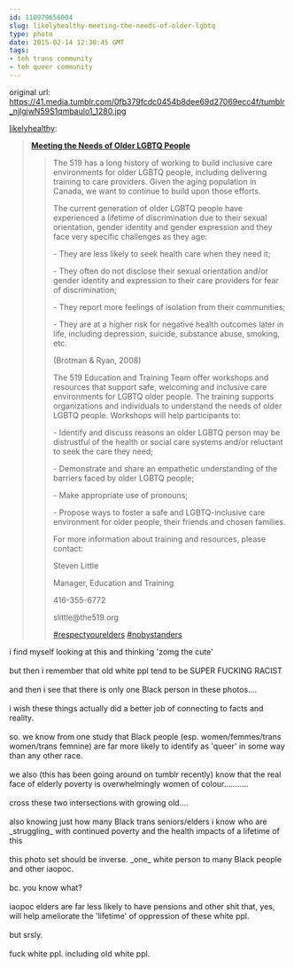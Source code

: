 ```yaml
---
id: 110979656004
slug: likelyhealthy-meeting-the-needs-of-older-lgbtq
type: photo
date: 2015-02-14 12:30:45 GMT
tags:
- teh trans community
- teh queer community
---
```

original url: https://41.media.tumblr.com/0fb379fcdc0454b8dee69d27069ecc4f/tumblr_njlgjwN59S1qmbaulo1_1280.jpg

<p><a href="http://likelyhealthy.tumblr.com/post/110703401373/meeting-the-needs-of-older-lgbtq-people-the-519" class="tumblr_blog">likelyhealthy</a>:</p><blockquote><p><a href="https://www.facebook.com/media/set/?set=a.794493707294200.1073741835.662203507189888&amp;type=1"><b>Meeting the Needs of Older LGBTQ People</b></a><br /></p><blockquote><p> The 519 has a long history of working to build inclusive care environments for older LGBTQ people, including delivering training to care providers. Given the aging population in Canada, we want to continue to build upon those efforts.</p><p> The current generation of older LGBTQ people have experienced a lifetime of discrimination due to
 their sexual orientation, gender identity and gender expression and 
they face very specific challenges as they age:</p><p> - They are less likely to seek health care when they need it;</p><p>
 - They often do not disclose their sexual orientation and/or gender 
identity and expression to their care providers for fear of 
discrimination;</p><p> - They report more feelings of isolation from their communities; </p><p>
 - They are at a higher risk for negative health outcomes later in life,
 including depression, suicide, substance abuse, smoking, etc.  </p><p> (Brotman &amp; Ryan, 2008)</p><p>
 The 519 Education and Training Team offer workshops and resources that 
support safe, welcoming and inclusive care environments for LGBTQ older 
people. The training supports organizations and individuals to 
understand the needs of older LGBTQ people. Workshops will help 
participants to:</p><p> - Identify and discuss reasons an older LGBTQ 
person may be distrustful of the health or social care systems and/or 
reluctant to seek the care they need;</p><p> - Demonstrate and share an empathetic understanding of the barriers faced by older LGBTQ people;</p><p> - Make appropriate use of pronouns;</p><p> - Propose ways to foster a safe and LGBTQ-inclusive care environment for older people, their friends and chosen families. </p><p> For more information about training and resources, please contact: </p><p> Steven Little</p><p> Manager, Education and Training</p><p> 416-355-6772</p><p> slittle@the519.org </p><p> <a href="https://www.facebook.com/hashtag/respectyourelders">#respectyourelders</a> <a href="https://www.facebook.com/hashtag/nobystanders">#nobystanders</a></p></blockquote></blockquote>

<p>i find myself looking at this and thinking 'zomg the cute'<br/><br/>but then i remember that old white ppl tend to be SUPER FUCKING RACIST<br/><br/>and then i see that there is only one Black person in these photos....<br/><br/>i wish these things actually did a better job of connecting to facts and reality.<br/><br/>so. we know from one study that Black people (esp. women/femmes/trans women/trans femnine) are far more likely to identify as 'queer' in some way than any other race.<br/><br/>we also (this has been going  around on tumblr recently) know that the real face of elderly poverty is overwhelmingly women of colour...........<br/><br/>cross these two intersections with growing old....<br/><br/>also knowing just how many Black trans seniors/elders i know who are _struggling_ with continued poverty and the health impacts of a lifetime of this<br/><br/>this photo set should be inverse. _one_ white person to many Black people and other iaopoc. <br/><br/>bc. you know what? <br/><br/>iaopoc elders are far less likely to have pensions and other shit that, yes, will help ameliorate the 'lifetime' of oppression of these white ppl. <br/><br/>but srsly.<br/><br/>fuck white ppl. including old white ppl.</p>